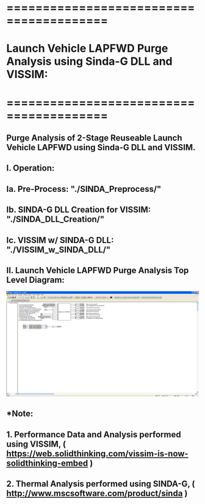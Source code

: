 # ========================================
# Launch Vehicle LAPFWD Purge Analysis using Sinda-G DLL and VISSIM:
# ========================================

## Purge Analysis of 2-Stage Reuseable Launch Vehicle LAPFWD using Sinda-G DLL and VISSIM.

##
## I. Operation:
## Ia. Pre-Process: "./SINDA_Preprocess/"
## Ib. SINDA-G DLL Creation for VISSIM: "./SINDA_DLL_Creation/"
## Ic. VISSIM w/ SINDA-G DLL: "./VISSIM_w_SINDA_DLL/"


##
## II. Launch Vehicle LAPFWD Purge Analysis Top Level Diagram:

![](./images/image_01.png)

## 
## *Note: 
## 1. Performance Data and Analysis performed using VISSIM, ( https://web.solidthinking.com/vissim-is-now-solidthinking-embed )
## 2. Thermal Analysis performed using SINDA-G, ( http://www.mscsoftware.com/product/sinda )
